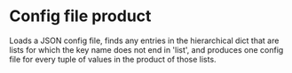 # Config file product

Loads a JSON config file, finds any entries in the hierarchical dict that are lists for which the key name does not end in 'list', and produces one config file for every tuple of values in the product of those lists.

